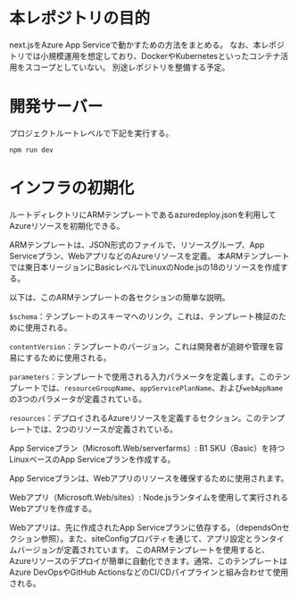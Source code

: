 # 本レポジトリの目的

next.jsをAzure App Serviceで動かすための方法をまとめる。
なお、本レポジトリでは小規模運用を想定しており、DockerやKubernetesといったコンテナ活用をスコープとしていない。
別途レポジトリを整備する予定。

# 開発サーバー

プロジェクトルートレベルで下記を実行する。

```
npm run dev
```

# インフラの初期化


ルートディレクトリにARMテンプレートであるazuredeploy.jsonを利用してAzureリソースを初期化できる。

ARMテンプレートは、JSON形式のファイルで、リソースグループ、App Serviceプラン、WebアプリなどのAzureリソースを定義。
本ARMテンプレートでは東日本リージョンにBasicレベルでLinuxのNode.jsの18のリソースを作成する。

以下は、このARMテンプレートの各セクションの簡単な説明。

`$schema`：テンプレートのスキーマへのリンク。これは、テンプレート検証のために使用される。

`contentVersion`：テンプレートのバージョン。これは開発者が追跡や管理を容易にするために使用される。

`parameters`：テンプレートで使用される入力パラメータを定義します。このテンプレートでは、`resourceGroupName`、`appServicePlanName`、および`webAppName`の3つのパラメータが定義されている。

`resources`：デプロイされるAzureリソースを定義するセクション。このテンプレートでは、2つのリソースが定義されている。

App Serviceプラン（Microsoft.Web/serverfarms）: B1 SKU（Basic）を持つLinuxベースのApp Serviceプランを作成する。 

App Serviceプランは、Webアプリのリソースを確保するために使用されます。

Webアプリ（Microsoft.Web/sites）: Node.jsランタイムを使用して実行されるWebアプリを作成する。  

Webアプリは、先に作成されたApp Serviceプランに依存する。（dependsOnセクション参照）。また、siteConfigプロパティを通じて、アプリ設定とランタイムバージョンが定義されています。
このARMテンプレートを使用すると、Azureリソースのデプロイが簡単に自動化できます。通常、このテンプレートはAzure DevOpsやGitHub ActionsなどのCI/CDパイプラインと組み合わせて使用される。